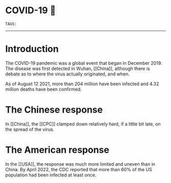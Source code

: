 # COVID-19 🦠
`TAGS:` 

---
# Introduction
The COVID-19 pandemic was a global event that began in December 2019. The disease was first detected in Wuhan, [[China]], although there is debate as to where the virus actually originated, and when. 

As of August 12 2021, more than 204 million have been infected and 4.32 million deaths have been confirmed. 

# The Chinese response
In [[China]], the [[CPC]] clamped down relatively hard, if a little bit late, on the spread of the virus. 

# The American response
In the [[USA]], the response was much more limited and uneven than in China. By April 2022, the CDC reported that more than 60% of the US population had been infected at least once. 
